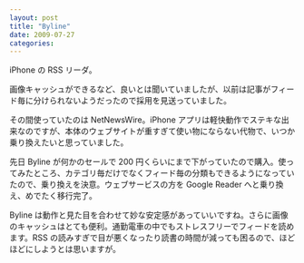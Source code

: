 ```yaml
---
layout: post
title: "Byline"
date: 2009-07-27
categories:
---
```


iPhone の RSS リーダ。

画像キャッシュができるなど、良いとは聞いていましたが、以前は記事がフィード毎に分けられないようだったので採用を見送っていました。

その間使っていたのは NetNewsWire。iPhone アプリは軽快動作でステキな出来なのですが、本体のウェブサイトが重すぎて使い物にならない代物で、いつか乗り換えたいと思っていました。

先日 Byline が何かのセールで 200 円くらいにまで下がっていたので購入。使ってみたところ、カテゴリ毎だけでなくフィード毎の分類もできるようになっていたので、乗り換えを決意。ウェブサービスの方を Google Reader へと乗り換え、めでたく移行完了。

Byline は動作と見た目を合わせて妙な安定感があっていいですね。さらに画像のキャッシュはとても便利。通勤電車の中でもストレスフリーでフィードを読めます。RSS の読みすぎで目が悪くなったり読書の時間が減っても困るので、ほどほどにしようとは思いますが。
